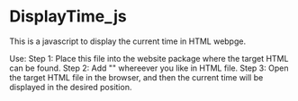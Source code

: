 DisplayTime_js
==============

This is a javascript to display the current time in HTML webpge. 

Use: 
Step 1: Place this file into the website package where the target HTML can be found.
Step 2: Add "<script type="text/javascript" src="PATH/display_time.js"></script>" whereever you like in HTML file.
Step 3: Open the target HTML file in the browser, and then the current time will be displayed in the desired position.


